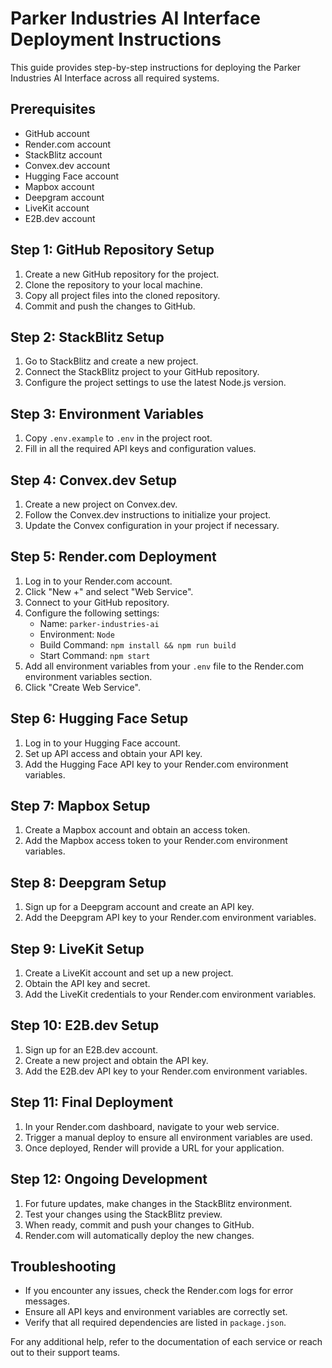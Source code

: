 # Parker Industries AI Interface Deployment Instructions

This guide provides step-by-step instructions for deploying the Parker Industries AI Interface across all required systems.

## Prerequisites

- GitHub account
- Render.com account
- StackBlitz account
- Convex.dev account
- Hugging Face account
- Mapbox account
- Deepgram account
- LiveKit account
- E2B.dev account

## Step 1: GitHub Repository Setup

1. Create a new GitHub repository for the project.
2. Clone the repository to your local machine.
3. Copy all project files into the cloned repository.
4. Commit and push the changes to GitHub.

## Step 2: StackBlitz Setup

1. Go to StackBlitz and create a new project.
2. Connect the StackBlitz project to your GitHub repository.
3. Configure the project settings to use the latest Node.js version.

## Step 3: Environment Variables

1. Copy `.env.example` to `.env` in the project root.
2. Fill in all the required API keys and configuration values.

## Step 4: Convex.dev Setup

1. Create a new project on Convex.dev.
2. Follow the Convex.dev instructions to initialize your project.
3. Update the Convex configuration in your project if necessary.

## Step 5: Render.com Deployment

1. Log in to your Render.com account.
2. Click "New +" and select "Web Service".
3. Connect to your GitHub repository.
4. Configure the following settings:
   - Name: `parker-industries-ai`
   - Environment: `Node`
   - Build Command: `npm install && npm run build`
   - Start Command: `npm start`
5. Add all environment variables from your `.env` file to the Render.com environment variables section.
6. Click "Create Web Service".

## Step 6: Hugging Face Setup

1. Log in to your Hugging Face account.
2. Set up API access and obtain your API key.
3. Add the Hugging Face API key to your Render.com environment variables.

## Step 7: Mapbox Setup

1. Create a Mapbox account and obtain an access token.
2. Add the Mapbox access token to your Render.com environment variables.

## Step 8: Deepgram Setup

1. Sign up for a Deepgram account and create an API key.
2. Add the Deepgram API key to your Render.com environment variables.

## Step 9: LiveKit Setup

1. Create a LiveKit account and set up a new project.
2. Obtain the API key and secret.
3. Add the LiveKit credentials to your Render.com environment variables.

## Step 10: E2B.dev Setup

1. Sign up for an E2B.dev account.
2. Create a new project and obtain the API key.
3. Add the E2B.dev API key to your Render.com environment variables.

## Step 11: Final Deployment

1. In your Render.com dashboard, navigate to your web service.
2. Trigger a manual deploy to ensure all environment variables are used.
3. Once deployed, Render will provide a URL for your application.

## Step 12: Ongoing Development

1. For future updates, make changes in the StackBlitz environment.
2. Test your changes using the StackBlitz preview.
3. When ready, commit and push your changes to GitHub.
4. Render.com will automatically deploy the new changes.

## Troubleshooting

- If you encounter any issues, check the Render.com logs for error messages.
- Ensure all API keys and environment variables are correctly set.
- Verify that all required dependencies are listed in `package.json`.

For any additional help, refer to the documentation of each service or reach out to their support teams.